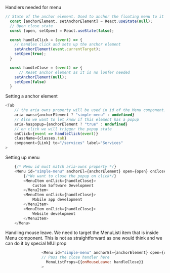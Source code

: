 Handlers needed for menu

```javascript
// State of the anchor element. Used to anchor the floating menu to it
  const [anchorElement, setAnchorElement] = React.useState(null);
  // Open close state
  const [open, setOpen] = React.useState(false);

  const handleClick = (event) => {
    // handles click and sets up the anchor element
    setAnchorElement(event.currentTarget);
    setOpen(true);
  }

  const handleClose = (event) => {
      // Reset anchor element as it is no lonfer needed
    setAnchorElement(null);
    setOpen(false)
  }

```

Setting a anchor element

```javascript
<Tab
    // the aria owns property will be used in id of the Menu component. Otherwise we want it to be not defined
    aria-owns={anchorElement ? "simple-menu" : undefined}
    // Also we want to let know if this element has a popup
    aria-haspopup={anchorElement ? "true" : undefined}
    // on click we will trigger the popup state
    onClick={event => handleClick(event)}
    className={classes.tab}
    component={Link} to="/services" label="Services" 
>
```

Setting up menu

```javascript
    {/* Menu id must match aria-owns property */}
    <Menu id="simple-menu" anchorEl={anchorElement} open={open} onClose={handleClose}>
        {/*We want to close the popup on click*/}
        <MenuItem onClick={handleClose}>
            Custom Software Development
        </MenuItem>
        <MenuItem onClick={handleClose}>
            Mobile app development
        </MenuItem>
        <MenuItem onClick={handleClose}>
            Website development
        </MenuItem>
    </Menu>
```

Handling mouse leave.
We need to target the MenuListi item that is inside Menu component.
This is not as straightforward as one would think and we can do it by special MUI prop

```javascript
                <Menu id="simple-menu" anchorEl={anchorElement} open={open} onClose={handleClose}
                // Pass the close handler here
                  MenuListProps={{onMouseLeave: handleClose}}
                >
```